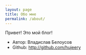 ```yaml
---
layout: page
title: Обо мне
permalink: /about/
---
```

Привет! Это мой блог!

* Автор: Владислав Белоусов
* Github: http://github.com/hujeery
